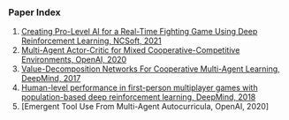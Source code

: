 ### Paper Index

1. [Creating Pro-Level AI for a Real-Time Fighting Game Using Deep Reinforcement Learning, NCSoft, 2021](https://github.com/hong-sh/reinforcement_learning_paper_review/blob/main/Creating%20Pro-Level%20AI%20for%20a%20Real-Time%20Fighting%20Game%20Using%20Deep%20Reinforcement%20Learning.md)
2. [Multi-Agent Actor-Critic for Mixed Cooperative-Competitive Environments, OpenAI, 2020](https://github.com/hong-sh/reinforcement_learning_paper_review/blob/main/Multi-Agent%20Actor-Critic%20for%20Mixed%20Cooperative-Competitive%20Environments.md)
3. [Value-Decomposition Networks For Cooperative Multi-Agent Learning, DeepMind, 2017](https://github.com/hong-sh/reinforcement_learning_paper_review/blob/main/Value-Decomposition%20Networks%20For%20Cooperative%20Multi-Agent%20Learning.md)
4. [Human-level performance in first-person multiplayer games with population-based deep reinforcement learning, DeepMind, 2018](https://github.com/hong-sh/reinforcement_learning_paper_review/blob/main/Human-level%20performance%20in%20first-person%20multiplayer%20games%20with%20population-based%20deep%20reinforcement%20learning.md)
5. [Emergent Tool Use From Multi-Agent Autocurricula, OpenAI, 2020]
